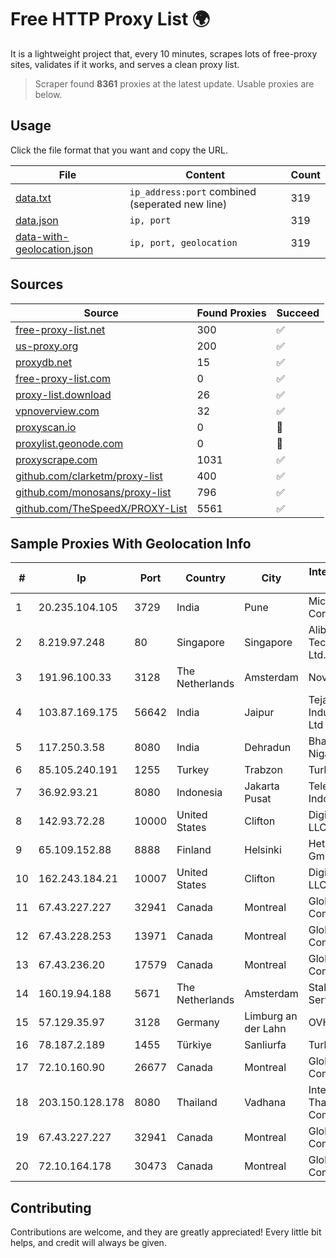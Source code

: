
# Free HTTP Proxy List 🌍

It is a lightweight project that, every 10 minutes, scrapes lots of free-proxy sites, validates if it works, and serves a clean proxy list.


> Scraper found **8361** proxies at the latest update. Usable proxies are below.

## Usage

Click the file format that you want and copy the URL.


|File|Content|Count|
|----|-------|-----|
|[data.txt](https://raw.githubusercontent.com/themiralay/Proxy-List-World/master/data.txt)|`ip_address:port` combined (seperated new line)|319|
|[data.json](https://raw.githubusercontent.com/themiralay/Proxy-List-World/master/data.json)|`ip, port`|319|
|[data-with-geolocation.json](https://raw.githubusercontent.com/themiralay/Proxy-List-World/master/data-with-geolocation.json)|`ip, port, geolocation`|319|

## Sources

|Source|Found Proxies|Succeed|
|------|-------------|-------|
|[free-proxy-list.net](https://free-proxy-list.net)|300|✅|
|[us-proxy.org](https://www.us-proxy.org)|200|✅|
|[proxydb.net](http://proxydb.net)|15|✅|
|[free-proxy-list.com](https://free-proxy-list.com/?page=&port=&type%5B%5D=http&type%5B%5D=https&up_time=0&search=Search)|0|✅|
|[proxy-list.download](https://www.proxy-list.download/HTTP)|26|✅|
|[vpnoverview.com](https://vpnoverview.com/privacy/anonymous-browsing/free-proxy-servers)|32|✅|
|[proxyscan.io](https://www.proxyscan.io)|0|🚫|
|[proxylist.geonode.com](https://proxylist.geonode.com/api/proxy-list?limit=300&page=1&sort_by=lastChecked&sort_type=desc&protocols=http,https)|0|🚫|
|[proxyscrape.com](https://api.proxyscrape.com/v2/?request=displayproxies&protocol=http&timeout=10000&country=all&ssl=all&anonymity=all)|1031|✅|
|[github.com/clarketm/proxy-list](https://raw.githubusercontent.com/clarketm/proxy-list/master/proxy-list-raw.txt)|400|✅|
|[github.com/monosans/proxy-list](https://raw.githubusercontent.com/monosans/proxy-list/main/proxies/http.txt)|796|✅|
|[github.com/TheSpeedX/PROXY-List](https://raw.githubusercontent.com/TheSpeedX/PROXY-List/master/http.txt)|5561|✅|


## Sample Proxies With Geolocation Info

|#|Ip|Port|Country|City|Internet Service Provider|
|-|--|----|-------|----|-------------------------|
|1|20.235.104.105|3729|India|Pune|Microsoft Corporation|
|2|8.219.97.248|80|Singapore|Singapore|Alibaba (US) Technology Co., Ltd.|
|3|191.96.100.33|3128|The Netherlands|Amsterdam|NovoServe B.V.|
|4|103.87.169.175|56642|India|Jaipur|Tejays Industries Pvt Ltd|
|5|117.250.3.58|8080|India|Dehradun|Bharat Sanchar Nigam Ltd|
|6|85.105.240.191|1255|Turkey|Trabzon|TurkTelecom|
|7|36.92.93.21|8080|Indonesia|Jakarta Pusat|Telekomunikasi Indonesia|
|8|142.93.72.28|10000|United States|Clifton|DigitalOcean, LLC|
|9|65.109.152.88|8888|Finland|Helsinki|Hetzner Online GmbH|
|10|162.243.184.21|10007|United States|Clifton|DigitalOcean, LLC|
|11|67.43.227.227|32941|Canada|Montreal|GloboTech Communications|
|12|67.43.228.253|13971|Canada|Montreal|GloboTech Communications|
|13|67.43.236.20|17579|Canada|Montreal|GloboTech Communications|
|14|160.19.94.188|5671|The Netherlands|Amsterdam|Stallion Network Services Limited|
|15|57.129.35.97|3128|Germany|Limburg an der Lahn|OVH SAS|
|16|78.187.2.189|1455|Türkiye|Sanliurfa|TurkTelecom|
|17|72.10.160.90|26677|Canada|Montreal|GloboTech Communications|
|18|203.150.128.178|8080|Thailand|Vadhana|Internet Thailand Company Ltd|
|19|67.43.227.227|32941|Canada|Montreal|GloboTech Communications|
|20|72.10.164.178|30473|Canada|Montreal|GloboTech Communications|



## Contributing

Contributions are welcome, and they are greatly appreciated! Every
little bit helps, and credit will always be given.

